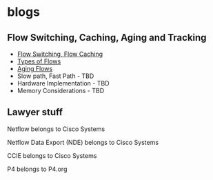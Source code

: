 # blogs
## Flow Switching, Caching, Aging and Tracking
- [Flow Switching, Flow Caching](https://github.com/VenkatPullela/blogs/blob/main/flow_switching.md)
- [Types of Flows](https://github.com/VenkatPullela/blogs/blob/main/flow_types.md)
- [Aging Flows](https://github.com/VenkatPullela/blogs/blob/main/flow_aging.md)
- Slow path, Fast Path - TBD
- Hardware Implementation - TBD
- Memory Considerations - TBD

## Lawyer stuff
Netflow belongs to Cisco Systems

Netflow Data Export (NDE) belongs to Cisco Systems

CCIE belongs to Cisco Systems

P4 belongs to P4.org
